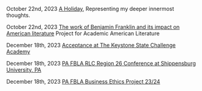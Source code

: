 October 22nd, 2023 [A Holiday](/blog/a-holiday), Representing my deeper innermost thoughts. 

October 22nd, 2023 [The work of Benjamin Franklin and its impact on American literature](/blog/The-Work-of-Benjamin-Franklin-and-Its-Impact-on-American-Literature) Project for Academic American Literature 

December 18th, 2023 [Acceptance at The Keystone State Challenge Academy](/blog/ksca)

December 18th, 2023 [PA FBLA RLC Region 26 Conference at Shippensburg University, PA](/blog/pafblaregional26-2024)

December 18th, 2023 [PA FBLA Business Ethics Project 23/24](/blog/FBLA-business-ethics-23-24)

